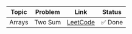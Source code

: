 | Topic  | Problem  | Link                                                                 | Status   |
|--------|----------|----------------------------------------------------------------------|----------|
| Arrays | Two Sum  | [LeetCode](https://leetcode.com/problems/two-sum/)                  | ✅ Done  |